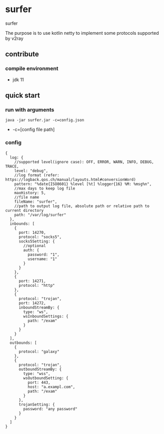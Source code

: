 # surfer

surfer

The purpose is to use kotlin netty to implement some protocols supported by v2ray

## contribute

### compile environment

- jdk 11

## quick start

### run with arguments

```shell
java -jar surfer.jar -c=config.json
```

- -c=[config file path]

### config

```json5
{
  log: {
    //supported level(ignore case): OFF, ERROR, WARN, INFO, DEBUG, TRACE,
    level: "debug",
    //log format (refer: https://logback.qos.ch/manual/layouts.html#conversionWord)
    pattern: "%date{ISO8601} %level [%t] %logger{16} %M: %msg%n",
    //max days to keep log file
    maxHistory: 5,
    //file name
    fileName: "surfer",
    //path to output log file, absolute path or relative path to current directory
    path: "/var/log/surfer"
  },
  inbounds: [
    {
      port: 14270,
      protocol: "socks5",
      socks5Setting: {
        //optional 
        auth: {
          password: "1",
          username: "1"
        }
      }
    },
    {
      port: 14271,
      protocol: "http"
    },
    {
      protocol: "trojan",
      port: 14272,
      inboundStreamBy: {
        type: "ws",
        wsInboundSettings: {
          path: "/exam"
        }
      }
    }
  ],
  outbounds: [
    {
      protocol: "galaxy"
    },
    {
      protocol: "trojan",
      outboundStreamBy: {
        type: "wss",
        wsOutboundSetting: {
          port: 443,
          host: "a.exampl.com",
          path: "/exam"
        }
      },
      trojanSetting: {
        password: "any password"
      }
    }
  ]
}

```
